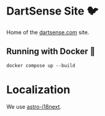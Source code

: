 # DartSense Site 🐦

Home of the [dartsense.com](https://dartsense.com) site.

## Running with Docker 🐳

```
docker compose up --build
```

# Localization

We use [astro-i18next](https://github.com/yassinedoghri/astro-i18next).
